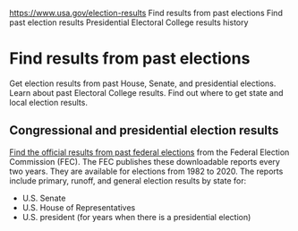 

https://www.usa.gov/election-results
Find results from past elections
Find past election results
Presidential Electoral College results history

Find results from past elections
================================

Get election results from past House, Senate, and presidential elections. Learn about past Electoral College results. Find out where to get state and local election results.

**Congressional and presidential election results**
---------------------------------------------------

[Find the official results from past federal elections](https://www.fec.gov/introduction-campaign-finance/election-and-voting-information/)
from the Federal Election Commission (FEC). The FEC publishes these downloadable reports every two years. They are available for elections from 1982 to 2020. The reports include primary, runoff, and general election results by state for:

* U.S. Senate
* U.S. House of Representatives
* U.S. president (for years when there is a presidential election)
